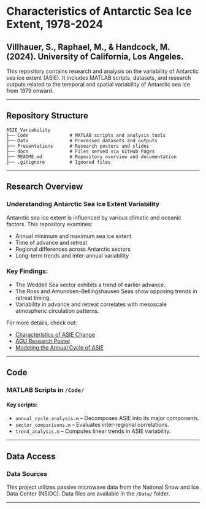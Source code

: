 # Characteristics of Antarctic Sea Ice Extent, 1978-2024
## Villhauer, S., Raphael, M., & Handcock, M. (2024). University of California, Los Angeles. 

This repository contains research and analysis on the variability of Antarctic sea ice extent (ASIE). It includes MATLAB scripts, datasets, and research outputs related to the temporal and spatial variability of Antarctic sea ice from 1979 onward.

---

## Repository Structure

```
ASIE_Variability
├── Code               # MATLAB scripts and analysis tools
├── Data               # Processed datasets and outputs
├── Presentations      # Research posters and slides
├── docs               # Files served via GitHub Pages
├── README.md          # Repository overview and documentation
├── .gitignore         # Ignored files
```

---

## Research Overview
### Understanding Antarctic Sea Ice Extent Variability
Antarctic sea ice extent is influenced by various climatic and oceanic factors. This repository examines:
- Annual minimum and maximum sea ice extent
- Time of advance and retreat
- Regional differences across Antarctic sectors
- Long-term trends and inter-annual variability

### Key Findings:
- The Weddell Sea sector exhibits a trend of earlier advance.  
- The Ross and Amundsen-Bellingshausen Seas show opposing trends in retreat timing.  
- Variability in advance and retreat correlates with mesoscale atmospheric circulation patterns.

For more details, check out:
- [Characteristics of ASIE Change](https://github.com/svillhauer/ASIE_Variability/blob/main/Presentations/Characteristics_of_ASIE_Change.pdf)
- [AGU Research Poster](https://github.com/svillhauer/ASIE_Variability/blob/main/docs/AGU_Poster.pdf)
- [Modeling the Annual Cycle of ASIE](https://github.com/svillhauer/ASIE_Variability/blob/main/Presentations/Modelling_the_Annual_Cycle_of_Daily_ASIE.pdf)

---

## Code
### MATLAB Scripts in `/Code/`
#### Key scripts:
- `annual_cycle_analysis.m` – Decomposes ASIE into its major components.
- `sector_comparisons.m` – Evaluates inter-regional correlations.
- `trend_analysis.m` – Computes linear trends in ASIE variability.

---

## Data Access
### Data Sources
This project utilizes passive microwave data from the National Snow and Ice Data Center (NSIDC). Data files are available in the `/Data/` folder.

---
